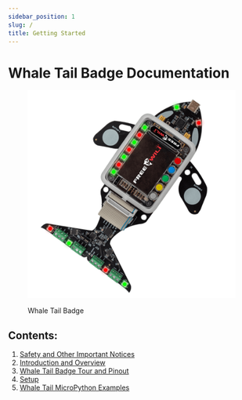 ```yaml
---
sidebar_position: 1
slug: /
title: Getting Started
---
```


# Whale Tail Badge Documentation

<div class="text--center">

<figure>

![Whale Tail Badge](./assets/WhaleTail_Badge.png "Whale Tail Badge")
<figcaption>Whale Tail Badge</figcaption>
</figure>
</div>

## Contents:

1) [Safety and Other Important Notices](/safety-and-other-important-notices/)
2) [Introduction and Overview](/introduction-and-overview/)
3) [Whale Tail Badge Tour and Pinout](/whale-tail-badge-tour-and-pinout/)
4) [Setup](/setup/)
5) [Whale Tail MicroPython Examples](/whale-tail-micropython-examples/)
